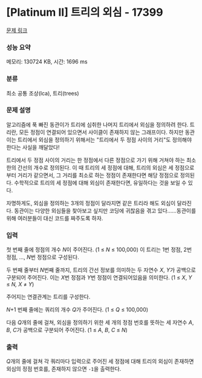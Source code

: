 # [Platinum II] 트리의 외심 - 17399 

[문제 링크](https://www.acmicpc.net/problem/17399) 

### 성능 요약

메모리: 130724 KB, 시간: 1696 ms

### 분류

최소 공통 조상(lca), 트리(trees)

### 문제 설명

<p>알고리즘에 푹 빠진 동관이가 트리에 심취한 나머지 트리에서 외심을 정의하려 한다. 트리란, 모든 정점이 연결되어 있으면서 사이클이 존재하지 않는 그래프이다. 하지만 동관이는 트리에서 외심을 정의하기 위해서는 "트리에서 두 정점 사이의 거리"도 정의해야 한다는 사실을 깨달았다!</p>

<p>트리에서 두 정점 사이의 거리는 한 정점에서 다른 정점으로 가기 위해 거쳐야 하는 최소한의 간선의 개수로 정의된다. 이 때 트리의 세 정점에 대해, 트리의 외심은 세 정점으로부터 거리가 같으면서, 그 거리를 최소로 하는 정점이 존재한다면 해당 정점으로 정의된다. 수학적으로 트리의 세 정점에 대해 외심이 존재한다면, 유일하다는 것을 보일 수 있다.</p>

<p>자명하게도, 외심을 정의하는 3개의 정점이 달라지면 같은 트리라 해도 외심이 달라진다. 동관이는 다양한 외심들을 찾아보고 싶지만 코딩에 귀찮음을 겪고 있다......동관이를 위해 여러분들이 대신 코드를 짜주도록 하자.</p>

### 입력 

 <p>첫 번째 줄에 정점의 개수 <em>N</em>이 주어진다. (1 ≤ <em>N</em> ≤ 100,000) 이 트리는 1번 정점, 2번 정점, ..., <em>N</em>번 정점으로 구성된다.</p>

<p>두 번째 줄부터 <em>N</em>번째 줄까지, 트리의 간선 정보를 의미하는 두 자연수 <em>X</em>, <em>Y</em>가 공백으로 구분되어 주어진다. 이는 <em>X</em>번 정점과 <em>Y</em>번 정점이 연결되어있음을 의미한다. (1 ≤ <em>X</em>, <em>Y</em> ≤ <em>N, X </em>≠<em> Y</em>)</p>

<p>주어지는 연결관계는 트리를 구성한다.</p>

<p><em>N</em>+1 번째 줄에는 쿼리의 개수 <em>Q</em>가 주어진다. (1 ≤ <em>Q</em> ≤ 100,000)</p>

<p>다음 <em>Q</em>개의 줄에 걸쳐, 외심을 정의하기 위한 세 개의 정점 번호를 뜻하는 세 자연수 <em>A</em>, <em>B</em>, <em>C</em>가 공백으로 구분되어 주어진다. (1 ≤ <em>A</em>, <em>B</em>, <em>C</em> ≤ <em>N</em>) </p>

### 출력 

 <p><em>Q</em>개의 줄에 걸쳐 각 쿼리마다 입력으로 주어진 세 정점에 대해 트리의 외심이 존재하면 외심의 정점 번호를, 존재하지 않으면 <code>-1</code>을 출력한다.</p>

